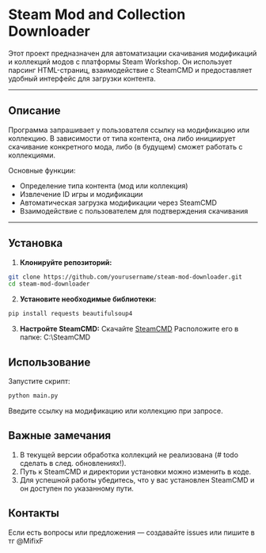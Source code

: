 # Steam Mod and Collection Downloader

Этот проект предназначен для автоматизации скачивания модификаций и коллекций модов с платформы Steam Workshop. Он использует парсинг HTML-страниц, взаимодействие с SteamCMD и предоставляет удобный интерфейс для загрузки контента.

---

## Описание

Программа запрашивает у пользователя ссылку на модификацию или коллекцию. В зависимости от типа контента, она либо инициирует скачивание конкретного мода, либо (в будущем) сможет работать с коллекциями.

Основные функции:
- Определение типа контента (мод или коллекция)
- Извлечение ID игры и модификации
- Автоматическая загрузка модификации через SteamCMD
- Взаимодействие с пользователем для подтверждения скачивания

---

## Установка

1. **Клонируйте репозиторий:**
 ```bash
 git clone https://github.com/yourusername/steam-mod-downloader.git
 cd steam-mod-downloader
 ```
2. **Установите необходимые библиотеки:**
 ```bash 
 pip install requests beautifulsoup4
 ```
3. **Настройте SteamCMD:**
 Скачайте [SteamCMD](https://steamcdn-a.akamaihd.net/client/installer/steamcmd.zip)
 Расположите его в папке: C:\SteamCMD

## Использование
Запустите скрипт:
 ```bash 
python main.py
 ```
Введите ссылку на модификацию или коллекцию при запросе.

## Важные замечания
1. В текущей версии обработка коллекций не реализована (# todo сделать в след. обновлениях!).
2. Путь к SteamCMD и директории установки можно изменить в коде.
3. Для успешной работы убедитесь, что у вас установлен SteamCMD и он доступен по указанному пути.

## Контакты
Если есть вопросы или предложения — создавайте issues или пишите в тг @MifixF
